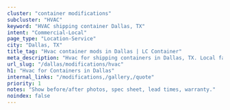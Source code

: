 ```yaml
---
cluster: "container modifications"
subcluster: "HVAC"
keyword: "HVAC shipping container Dallas, TX"
intent: "Commercial-Local"
page_type: "Location-Service"
city: "Dallas, TX"
title_tag: "Hvac container mods in Dallas | LC Container"
meta_description: "Hvac for shipping containers in Dallas, TX. Local fabrication & pro install. LC Container — Since 2003. Get a quote."
url_slug: "/dallas/modifications/hvac"
h1: "Hvac for Containers in Dallas"
internal_links: "/modifications,/gallery,/quote"
priority: 1
notes: "Show before/after photos, spec sheet, lead times, warranty."
noindex: false
---
```


<!-- TODO: Add unique city/inventory copy, images, and internal links here. -->
